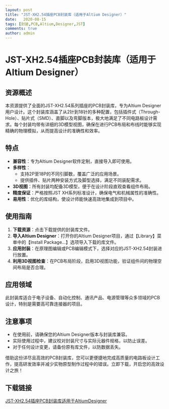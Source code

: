 ```yaml
---
layout: post
title: "JST-XH2.54插座PCB封装库（适用于Altium Designer）"
date:   2020-08-15
tags: [封装,PCB,Altium,Designer,JST]
comments: true
author: admin
---
```

# JST-XH2.54插座PCB封装库（适用于Altium Designer）

## 资源概述

本资源提供了全面的JST-XH2.54系列插座的PCB封装库，专为Altium Designer用户设计。这个封装库涵盖了从2针到18针的多种配置，包括插件式（Through-Hole）、贴片式（SMD）、直脚以及弯脚版本，极大地满足了不同电路板设计需求。每个封装均带有详细的3D模型视图，确保在进行PCB布局和布线时能够实现精确的物理模拟，从而提高设计的准确性和效率。

## 特点
- **兼容性**：专为Altium Designer软件定制，直接导入即可使用。
- **多样性**：
  - 支持2P至18P的不同引脚数，覆盖广泛的应用场景。
  - 提供插件、贴片两种安装方式及脚型选择，满足不同装配需求。
- **3D视图**：所有封装均配备3D模型，便于在设计阶段直观查看组件布局。
- **精度保证**：严格按照JST XH系列标准设计，确保电气和机械属性的准确性。
- **易用性**：优化的库结构，使设计师能快速高效地集成到项目中。

## 使用指南
1. **下载资源**：点击下载提供的封装库文件。
2. **导入Altium Designer**：打开你的Altium Designer项目，通过【Library】菜单中的【Install Package...】选项导入下载的库文件。
3. **应用封装**：在原理图编辑或PCB编辑模式下，选择对应的JST-XH2.54封装进行放置。
4. **利用3D视图检查**：在PCB布局阶段，启用3D视图功能，验证组件间的物理空间布局是否合理。

## 应用领域
此封装库适合于电子设备、自动化控制、通讯产品、电源管理等众多领域的PCB设计，特别是需要高可靠连接器的项目。

## 注意事项
- 在使用前，请确保您的Altium Designer版本与封装库兼容。
- 实际使用过程中，建议校对封装尺寸与实际元器件规格，以防止误差。
- 对于任何设计变更，请备份原有库文件，以防数据丢失。

借助这份详尽且高效的PCB封装库，您可以更便捷地完成高质量的电路板设计工作，提高研发效率并减少实物原型制作过程中的错误。立即下载，开启您的高效设计之旅！

## 下载链接

[JST-XH2.54插座PCB封装库适用于AltiumDesigner](https://pan.quark.cn/s/3d4fc9f80540)